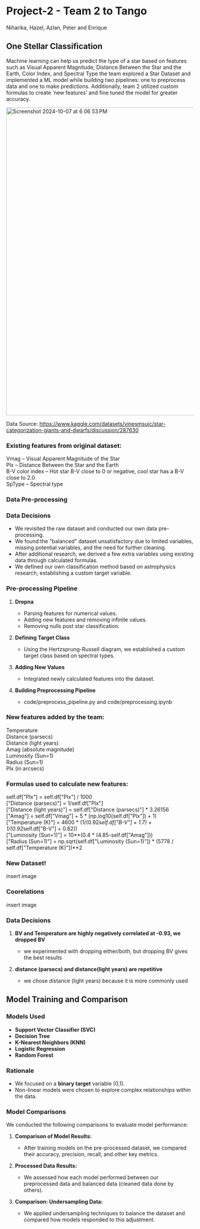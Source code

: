 # Project-2 - Team 2 to Tango

Niharika, Hazel, Azlan, Peter and Enrique

## One Stellar Classification

Machine learning can help us predict the type of a star based on features such as Visual Apparent Magnitude, Distance Between the Star and the Earth, Color Index, and Spectral Type the team explored a Star Dataset and implemented a ML model while building two pipelines: one to preprocess data and one to make predictions. Additionally, team 2 utilized custom formulas to create ‘new features’ and fine tuned the model for greater accuracy.

<img width="824" alt="Screenshot 2024-10-07 at 6 06 53 PM" src="https://github.com/user-attachments/assets/7fd8bc8b-5fbb-4b2f-8336-dec5cfc74cda">


Data Source: https://www.kaggle.com/datasets/vinesmsuic/star-categorization-giants-and-dwarfs/discussion/287630 

### Existing features from original dataset:
Vmag – Visual Apparent Magnitude of the Star 
<br> Plx – Distance Between the Star and the Earth 
<br> B-V color index – Hot star B-V close to 0 or negative, cool star has a B-V close to 2.0 
<br> SpType – Spectral type

### Data Pre-processing 

### Data Decisions
- We revisited the raw dataset and conducted our own data pre-processing.
- We found the "balanced" dataset unsatisfactory due to limited variables, missing potential variables, and the need for further cleaning.
- After additional research, we derived a few extra variables using existing data through calculated formulas.
- We defined our own classification method based on astrophysics research, establishing a custom target variable.

### Pre-processing Pipeline
1. **Dropna**
   - Parsing features for numerical values.
   - Adding new features and removing infinite values.
   - Removing nulls post star classification.
   
2. **Defining Target Class**
   - Using the Hertzsprung-Russell diagram, we established a custom target class based on spectral types.
   
3. **Adding New Values**
   - Integrated newly calculated features into the dataset.
  
4. **Building Preprocessing Pipeline**
    - code/preprocess_pipeline.py and code/preprocessing.ipynb

### New features added by the team:
Temperature
<br> Distance (parsecs)
<br> Distance (light years)
<br> Amag (absolute magnitude) 
<br> Luminosity (Sun=1)
<br> Radius (Sun=1)
<br> Plx (in arcsecs)

### Formulas used to calculate new features:
self.df["Plx"] = self.df["Plx"] / 1000
<br> ["Distance (parsecs)"] = 1/self.df["Plx"]
<br> ["Distance (light years)"] = self.df["Distance (parsecs)"] * 3.26156
<br> ["Amag"] = self.df["Vmag"] + 5 * (np.log10(self.df["Plx"]) + 1)
<br> ["Temperature (K)"] = 4600 * (1/(0.92*self.df["B-V"] + 1.7) + 1/(0.92*self.df["B-V"] + 0.62))
<br> ["Luminosity (Sun=1)"] = 10**(0.4 * (4.85-self.df["Amag"]))
<br> ["Radius (Sun=1)"] = np.sqrt(self.df["Luminosity (Sun=1)"]) * (5778 / self.df["Temperature (K)"])**2


### New Dataset!
insert image

### Coorelations
insert image

### Data Decisions
1. **BV and Temperature are highly negatively correlated at -0.93, we dropped BV**
   - we experimented with dropping either/both, but dropping BV gives the best results

2. **distance (parsecs) and distance(light years) are repetitive**
   - we chose distance (light years) because it is more commonly used

## Model Training and Comparison

### Models Used
- **Support Vector Classifier (SVC)**
- **Decision Tree**
- **K-Nearest Neighbors (KNN)**
- **Logistic Regression**
- **Random Forest**

### Rationale
- We focused on a **binary target** variable (0,1).
- Non-linear models were chosen to explore complex relationships within the data.

### Model Comparisons
We conducted the following comparisons to evaluate model performance:

1. **Comparison of Model Results:**
   - After training models on the pre-processed dataset, we compared their accuracy, precision, recall, and other key metrics.

2. **Processed Data Results:**
   - We assessed how each model performed between our preprocessed data and balanced data (cleaned data done by others).

3. **Comparison: Undersampling Data:**
   - We applied undersampling techniques to balance the dataset and compared how models responded to this adjustment.

